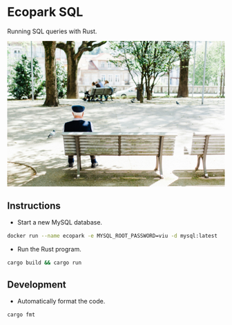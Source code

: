 # Ecopark SQL

Running SQL queries with Rust.

![wallpaper.jpg](wallpaper.jpg)

## Instructions

* Start a new MySQL database.

```bash
docker run --name ecopark -e MYSQL_ROOT_PASSWORD=viu -d mysql:latest 
```

* Run the Rust program.

```bash
cargo build && cargo run
```

## Development

* Automatically format the code.

```bash
cargo fmt
```